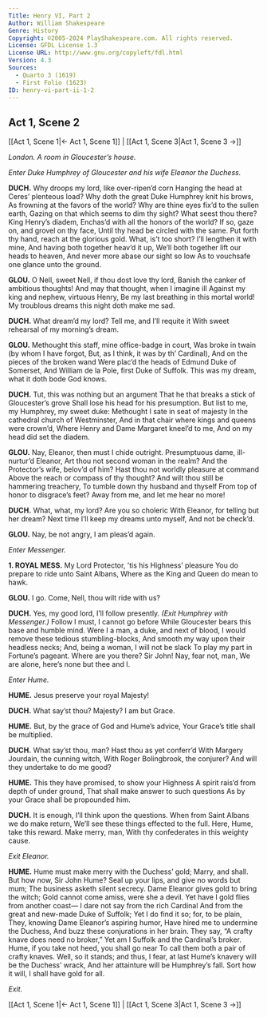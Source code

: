 ```yaml
---
Title: Henry VI, Part 2
Author: William Shakespeare
Genre: History
Copyright: ©2005-2024 PlayShakespeare.com. All rights reserved.
License: GFDL License 1.3
License URL: http://www.gnu.org/copyleft/fdl.html
Version: 4.3
Sources:
  - Quarto 3 (1619)
  - First Folio (1623)
ID: henry-vi-part-ii-1-2
---
```


## Act 1, Scene 2
[[Act 1, Scene 1|← Act 1, Scene 1]] | [[Act 1, Scene 3|Act 1, Scene 3 →]]

*London. A room in Gloucester’s house.*

*Enter Duke Humphrey of Gloucester and his wife Eleanor the Duchess.*

**DUCH.**
Why droops my lord, like over-ripen’d corn
Hanging the head at Ceres’ plenteous load?
Why doth the great Duke Humphrey knit his brows,
As frowning at the favors of the world?
Why are thine eyes fix’d to the sullen earth,
Gazing on that which seems to dim thy sight?
What seest thou there? King Henry’s diadem,
Enchas’d with all the honors of the world?
If so, gaze on, and grovel on thy face,
Until thy head be circled with the same.
Put forth thy hand, reach at the glorious gold.
What, is’t too short? I’ll lengthen it with mine,
And having both together heav’d it up,
We’ll both together lift our heads to heaven,
And never more abase our sight so low
As to vouchsafe one glance unto the ground.

**GLOU.**
O Nell, sweet Nell, if thou dost love thy lord,
Banish the canker of ambitious thoughts!
And may that thought, when I imagine ill
Against my king and nephew, virtuous Henry,
Be my last breathing in this mortal world!
My troublous dreams this night doth make me sad.

**DUCH.**
What dream’d my lord? Tell me, and I’ll requite it
With sweet rehearsal of my morning’s dream.

**GLOU.**
Methought this staff, mine office-badge in court,
Was broke in twain (by whom I have forgot,
But, as I think, it was by th’ Cardinal),
And on the pieces of the broken wand
Were plac’d the heads of Edmund Duke of Somerset,
And William de la Pole, first Duke of Suffolk.
This was my dream, what it doth bode God knows.

**DUCH.**
Tut, this was nothing but an argument
That he that breaks a stick of Gloucester’s grove
Shall lose his head for his presumption.
But list to me, my Humphrey, my sweet duke:
Methought I sate in seat of majesty
In the cathedral church of Westminster,
And in that chair where kings and queens were crown’d,
Where Henry and Dame Margaret kneel’d to me,
And on my head did set the diadem.

**GLOU.**
Nay, Eleanor, then must I chide outright.
Presumptuous dame, ill-nurtur’d Eleanor,
Art thou not second woman in the realm?
And the Protector’s wife, belov’d of him?
Hast thou not worldly pleasure at command
Above the reach or compass of thy thought?
And wilt thou still be hammering treachery,
To tumble down thy husband and thyself
From top of honor to disgrace’s feet?
Away from me, and let me hear no more!

**DUCH.**
What, what, my lord? Are you so choleric
With Eleanor, for telling but her dream?
Next time I’ll keep my dreams unto myself,
And not be check’d.

**GLOU.**
Nay, be not angry, I am pleas’d again.

*Enter Messenger.*

**1. ROYAL MESS.**
My Lord Protector, ’tis his Highness’ pleasure
You do prepare to ride unto Saint Albans,
Where as the King and Queen do mean to hawk.

**GLOU.**
I go. Come, Nell, thou wilt ride with us?

**DUCH.**
Yes, my good lord, I’ll follow presently.
*(Exit Humphrey with Messenger.)*
Follow I must, I cannot go before
While Gloucester bears this base and humble mind.
Were I a man, a duke, and next of blood,
I would remove these tedious stumbling-blocks,
And smooth my way upon their headless necks;
And, being a woman, I will not be slack
To play my part in Fortune’s pageant.
Where are you there? Sir John! Nay, fear not, man,
We are alone, here’s none but thee and I.

*Enter Hume.*

**HUME.**
Jesus preserve your royal Majesty!

**DUCH.**
What say’st thou? Majesty? I am but Grace.

**HUME.**
But, by the grace of God and Hume’s advice,
Your Grace’s title shall be multiplied.

**DUCH.**
What say’st thou, man? Hast thou as yet conferr’d
With Margery Jourdain, the cunning witch,
With Roger Bolingbrook, the conjurer?
And will they undertake to do me good?

**HUME.**
This they have promised, to show your Highness
A spirit rais’d from depth of under ground,
That shall make answer to such questions
As by your Grace shall be propounded him.

**DUCH.**
It is enough, I’ll think upon the questions.
When from Saint Albans we do make return,
We’ll see these things effected to the full.
Here, Hume, take this reward. Make merry, man,
With thy confederates in this weighty cause.

*Exit Eleanor.*

**HUME.**
Hume must make merry with the Duchess’ gold;
Marry, and shall. But how now, Sir John Hume?
Seal up your lips, and give no words but mum;
The business asketh silent secrecy.
Dame Eleanor gives gold to bring the witch;
Gold cannot come amiss, were she a devil.
Yet have I gold flies from another coast⁠—
I dare not say from the rich Cardinal
And from the great and new-made Duke of Suffolk;
Yet I do find it so; for, to be plain,
They, knowing Dame Eleanor’s aspiring humor,
Have hired me to undermine the Duchess,
And buzz these conjurations in her brain.
They say, “A crafty knave does need no broker,”
Yet am I Suffolk and the Cardinal’s broker.
Hume, if you take not heed, you shall go near
To call them both a pair of crafty knaves.
Well, so it stands; and thus, I fear, at last
Hume’s knavery will be the Duchess’ wrack,
And her attainture will be Humphrey’s fall.
Sort how it will, I shall have gold for all.

*Exit.*

[[Act 1, Scene 1|← Act 1, Scene 1]] | [[Act 1, Scene 3|Act 1, Scene 3 →]]
